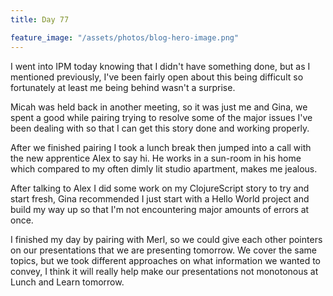 ```yaml
---
title: Day 77

feature_image: "/assets/photos/blog-hero-image.png"
---
```


I went into IPM today knowing that I didn't have something done, but as I mentioned previously,
I've been fairly open about this being difficult so fortunately at least me being behind wasn't
a surprise.

Micah was held back in another meeting, so it was just me and Gina, we spent a good while pairing trying
to resolve some of the major issues I've been dealing with so that I can get this story done and working
properly.

After we finished pairing I took a lunch break then jumped into a call with the new apprentice Alex
to say hi. He works in a sun-room in his home which compared to my often dimly lit studio apartment,
makes me jealous.

After talking to Alex I did some work on my ClojureScript story to try and start fresh, Gina recommended
I just start with a Hello World project and build my way up so that I'm not encountering major amounts
of errors at once.

I finished my day by pairing with Merl, so we could give each other pointers on our presentations that we
are presenting tomorrow. We cover the same topics, but we took different approaches on what information
we wanted to convey, I think it will really help make our presentations not monotonous at Lunch and
Learn tomorrow.
